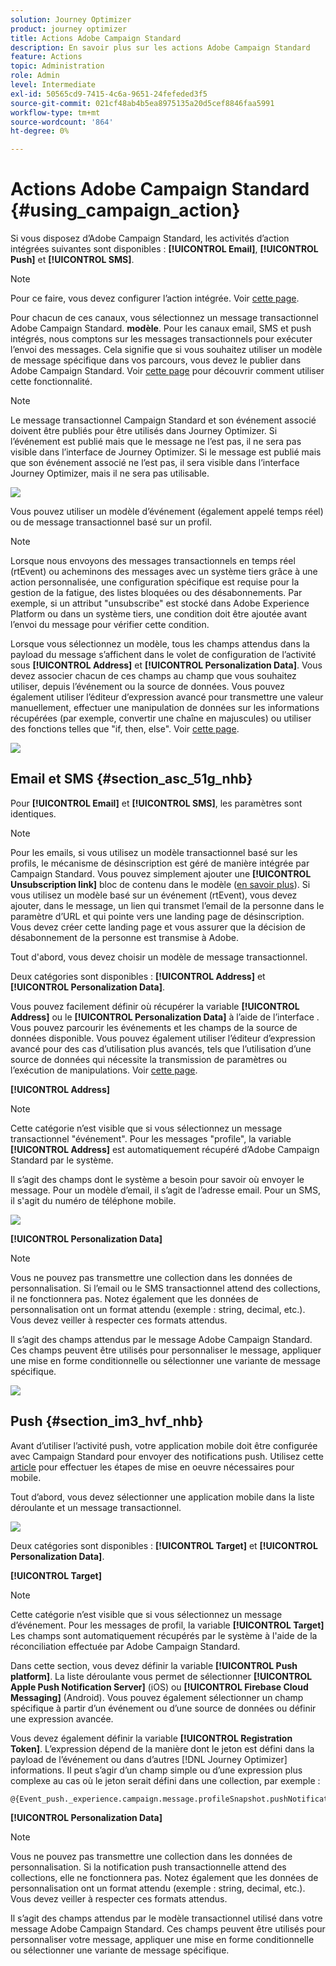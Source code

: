 ```yaml
---
solution: Journey Optimizer
product: journey optimizer
title: Actions Adobe Campaign Standard
description: En savoir plus sur les actions Adobe Campaign Standard
feature: Actions
topic: Administration
role: Admin
level: Intermediate
exl-id: 50565cd9-7415-4c6a-9651-24fefeded3f5
source-git-commit: 021cf48ab4b5ea8975135a20d5cef8846faa5991
workflow-type: tm+mt
source-wordcount: '864'
ht-degree: 0%

---
```


# Actions Adobe Campaign Standard {#using_campaign_action}

Si vous disposez d’Adobe Campaign Standard, les activités d’action intégrées suivantes sont disponibles : **[!UICONTROL Email]**, **[!UICONTROL Push]** et **[!UICONTROL SMS]**.

>[!NOTE]
>
>Pour ce faire, vous devez configurer l’action intégrée. Voir [cette page](../action/acs-action.md).

Pour chacun de ces canaux, vous sélectionnez un message transactionnel Adobe Campaign Standard. **modèle**. Pour les canaux email, SMS et push intégrés, nous comptons sur les messages transactionnels pour exécuter l’envoi des messages. Cela signifie que si vous souhaitez utiliser un modèle de message spécifique dans vos parcours, vous devez le publier dans Adobe Campaign Standard. Voir [cette page](https://experienceleague.adobe.com/docs/campaign-standard/using/communication-channels/transactional-messaging/getting-started-with-transactional-msg.html) pour découvrir comment utiliser cette fonctionnalité.

>[!NOTE]
>
>Le message transactionnel Campaign Standard et son événement associé doivent être publiés pour être utilisés dans Journey Optimizer. Si l’événement est publié mais que le message ne l’est pas, il ne sera pas visible dans l’interface de Journey Optimizer. Si le message est publié mais que son événement associé ne l’est pas, il sera visible dans l’interface Journey Optimizer, mais il ne sera pas utilisable.

![](assets/journey59.png)

Vous pouvez utiliser un modèle d’événement (également appelé temps réel) ou de message transactionnel basé sur un profil.

>[!NOTE]
>
>Lorsque nous envoyons des messages transactionnels en temps réel (rtEvent) ou acheminons des messages avec un système tiers grâce à une action personnalisée, une configuration spécifique est requise pour la gestion de la fatigue, des listes bloquées ou des désabonnements. Par exemple, si un attribut &quot;unsubscribe&quot; est stocké dans Adobe Experience Platform ou dans un système tiers, une condition doit être ajoutée avant l’envoi du message pour vérifier cette condition.

Lorsque vous sélectionnez un modèle, tous les champs attendus dans la payload du message s’affichent dans le volet de configuration de l’activité sous **[!UICONTROL Address]** et **[!UICONTROL Personalization Data]**. Vous devez associer chacun de ces champs au champ que vous souhaitez utiliser, depuis l’événement ou la source de données. Vous pouvez également utiliser l’éditeur d’expression avancé pour transmettre une valeur manuellement, effectuer une manipulation de données sur les informations récupérées (par exemple, convertir une chaîne en majuscules) ou utiliser des fonctions telles que &quot;if, then, else&quot;. Voir [cette page](expression/expressionadvanced.md).

![](assets/journey60.png)

## Email et SMS {#section_asc_51g_nhb}

Pour **[!UICONTROL Email]** et **[!UICONTROL SMS]**, les paramètres sont identiques.

>[!NOTE]
>
>Pour les emails, si vous utilisez un modèle transactionnel basé sur les profils, le mécanisme de désinscription est géré de manière intégrée par Campaign Standard. Vous pouvez simplement ajouter une **[!UICONTROL Unsubscription link]** bloc de contenu dans le modèle ([en savoir plus](https://experienceleague.adobe.com/docs/campaign-standard/using/communication-channels/transactional-messaging/getting-started-with-transactional-msg.html)). Si vous utilisez un modèle basé sur un événement (rtEvent), vous devez ajouter, dans le message, un lien qui transmet l’email de la personne dans le paramètre d’URL et qui pointe vers une landing page de désinscription. Vous devez créer cette landing page et vous assurer que la décision de désabonnement de la personne est transmise à Adobe.

Tout d&#39;abord, vous devez choisir un modèle de message transactionnel.

Deux catégories sont disponibles : **[!UICONTROL Address]** et **[!UICONTROL Personalization Data]**.

Vous pouvez facilement définir où récupérer la variable **[!UICONTROL Address]** ou le **[!UICONTROL Personalization Data]** à l’aide de l’interface . Vous pouvez parcourir les événements et les champs de la source de données disponible. Vous pouvez également utiliser l’éditeur d’expression avancé pour des cas d’utilisation plus avancés, tels que l’utilisation d’une source de données qui nécessite la transmission de paramètres ou l’exécution de manipulations. Voir [cette page](expression/expressionadvanced.md).

**[!UICONTROL Address]**

>[!NOTE]
>
>Cette catégorie n’est visible que si vous sélectionnez un message transactionnel &quot;événement&quot;. Pour les messages &quot;profile&quot;, la variable **[!UICONTROL Address]** est automatiquement récupéré d’Adobe Campaign Standard par le système.

Il s’agit des champs dont le système a besoin pour savoir où envoyer le message. Pour un modèle d’email, il s’agit de l’adresse email. Pour un SMS, il s&#39;agit du numéro de téléphone mobile.

![](assets/journey61.png)

**[!UICONTROL Personalization Data]**

>[!NOTE]
>
>Vous ne pouvez pas transmettre une collection dans les données de personnalisation. Si l’email ou le SMS transactionnel attend des collections, il ne fonctionnera pas. Notez également que les données de personnalisation ont un format attendu (exemple : string, decimal, etc.). Vous devez veiller à respecter ces formats attendus.

Il s’agit des champs attendus par le message Adobe Campaign Standard. Ces champs peuvent être utilisés pour personnaliser le message, appliquer une mise en forme conditionnelle ou sélectionner une variante de message spécifique.

![](assets/journey62.png)

## Push {#section_im3_hvf_nhb}

Avant d’utiliser l’activité push, votre application mobile doit être configurée avec Campaign Standard pour envoyer des notifications push. Utilisez cette [article](https://helpx.adobe.com/campaign/kb/integrate-mobile-sdk.html) pour effectuer les étapes de mise en oeuvre nécessaires pour mobile.

Tout d’abord, vous devez sélectionner une application mobile dans la liste déroulante et un message transactionnel.

![](assets/journey62bis.png)

Deux catégories sont disponibles : **[!UICONTROL Target]** et **[!UICONTROL Personalization Data]**.

**[!UICONTROL Target]**

>[!NOTE]
>
>Cette catégorie n’est visible que si vous sélectionnez un message d’événement. Pour les messages de profil, la variable **[!UICONTROL Target]** Les champs sont automatiquement récupérés par le système à l&#39;aide de la réconciliation effectuée par Adobe Campaign Standard.

Dans cette section, vous devez définir la variable **[!UICONTROL Push platform]**. La liste déroulante vous permet de sélectionner **[!UICONTROL Apple Push Notification Server]** (iOS) ou **[!UICONTROL Firebase Cloud Messaging]** (Android). Vous pouvez également sélectionner un champ spécifique à partir d’un événement ou d’une source de données ou définir une expression avancée.

Vous devez également définir la variable **[!UICONTROL Registration Token]**. L’expression dépend de la manière dont le jeton est défini dans la payload de l’événement ou dans d’autres [!DNL Journey Optimizer] informations. Il peut s’agir d’un champ simple ou d’une expression plus complexe au cas où le jeton serait défini dans une collection, par exemple :

```
@{Event_push._experience.campaign.message.profileSnapshot.pushNotificationTokens.first().token}
```

**[!UICONTROL Personalization Data]**

>[!NOTE]
>
>Vous ne pouvez pas transmettre une collection dans les données de personnalisation. Si la notification push transactionnelle attend des collections, elle ne fonctionnera pas. Notez également que les données de personnalisation ont un format attendu (exemple : string, decimal, etc.). Vous devez veiller à respecter ces formats attendus.

Il s’agit des champs attendus par le modèle transactionnel utilisé dans votre message Adobe Campaign Standard. Ces champs peuvent être utilisés pour personnaliser votre message, appliquer une mise en forme conditionnelle ou sélectionner une variante de message spécifique.
